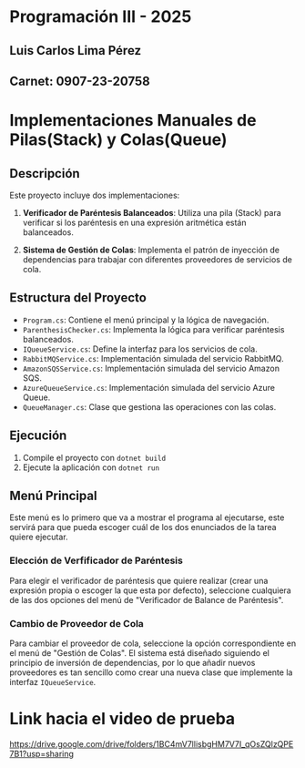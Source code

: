# Programación III - 2025

## Luis Carlos Lima Pérez
## Carnet: 0907-23-20758

# Implementaciones Manuales de Pilas(Stack) y Colas(Queue)

## Descripción

Este proyecto incluye dos implementaciones:

1. **Verificador de Paréntesis Balanceados**: Utiliza una pila (Stack) para verificar si los paréntesis en una expresión aritmética están balanceados.

2. **Sistema de Gestión de Colas**: Implementa el patrón de inyección de dependencias para trabajar con diferentes proveedores de servicios de cola.

## Estructura del Proyecto

- `Program.cs`: Contiene el menú principal y la lógica de navegación.
- `ParenthesisChecker.cs`: Implementa la lógica para verificar paréntesis balanceados.
- `IQueueService.cs`: Define la interfaz para los servicios de cola.
- `RabbitMQService.cs`: Implementación simulada del servicio RabbitMQ.
- `AmazonSQSService.cs`: Implementación simulada del servicio Amazon SQS.
- `AzureQueueService.cs`: Implementación simulada del servicio Azure Queue.
- `QueueManager.cs`: Clase que gestiona las operaciones con las colas.

## Ejecución

1. Compile el proyecto con `dotnet build`
2. Ejecute la aplicación con `dotnet run`

## Menú Principal

Este menú es lo primero que va a mostrar el programa al ejecutarse, este servirá para que pueda escoger cuál de los dos enunciados de la tarea quiere ejecutar.

### Elección de Verfificador de Paréntesis

Para elegir el verificador de paréntesis que quiere realizar (crear una expresión propia o escoger la que esta por defecto), seleccione cualquiera de las dos opciones del menú de "Verificador de Balance de Paréntesis".

### Cambio de Proveedor de Cola

Para cambiar el proveedor de cola, seleccione la opción correspondiente en el menú de "Gestión de Colas".
El sistema está diseñado siguiendo el principio de inversión de dependencias, por lo que añadir nuevos proveedores es tan sencillo como crear una nueva clase que implemente la interfaz `IQueueService`.

# Link hacia el video de prueba
https://drive.google.com/drive/folders/1BC4mV7llisbgHM7V7I_qOsZQlzQPE7B1?usp=sharing
